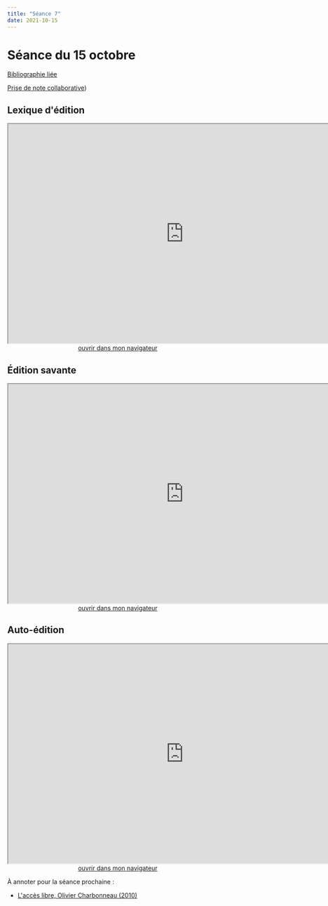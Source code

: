 ```yaml
--- 
title: "Séance 7"
date: 2021-10-15
---
```


# Séance du 15 octobre

[Bibliographie liée](https://www.zotero.org/groups/4276254/fra3826-a2021/collections/GPVKZVNA)

[Prise de note collaborative](https://demo.hedgedoc.org/o79gPgmMQ_KlXDKSoIQ1_A#))

## Lexique d'édition

<iframe src="https://mmellet.github.io/fra3826_2021/slides/Seance-7-1.html" title="description"  height="500" width="800" allowfullscreen="allowfullscreen"></iframe>

<div style="text-align:center">
<a href="https://mmellet.github.io/fra3826_2021/slides/Seance-7-1.html" target="_blank">ouvrir dans mon navigateur</a>
</div>

## Édition savante

<iframe src="https://mmellet.github.io/fra3826_2021/slides/Seance-7-2.html" title="description" height="500" width="800" ></iframe>

<div style="text-align:center">
<a href="https://mmellet.github.io/fra3826_2021/slides/Seance-7-2.html" target="_blank">ouvrir dans mon navigateur</a>
</div>


## Auto-édition

<iframe src="https://mmellet.github.io/fra3826_2021/slides/Seance-7-3.html" title="description" height="500" width="800" ></iframe>

<div style="text-align:center">
<a href="https://mmellet.github.io/fra3826_2021/slides/Seance-7-3.html" target="_blank">ouvrir dans mon navigateur</a>
</div>



À annoter pour la séance prochaine : 

- <a href="https://via.hypothes.is/http://owncloud.ecrituresnumeriques.ca/index.php/s/98U54NjVLrG39ye">L'accès libre, Olivier Charbonneau (2010)</a>

